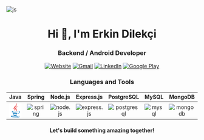 ![js](https://github.com/erkindilekci/erkindilekci/assets/109282517/3438f46e-760d-4d52-aab9-ae7adb788c41)

<h1 align="center">Hi 👋, I'm Erkin Dilekçi</h1>
<h3 align="center">Backend / Android Developer</h3>
<p align="center">
	<a href="https://www.erkindilekci.com"><img src="https://github.com/erkindilekci/erkindilekci/assets/109282517/41c83876-c768-470c-9ee5-7de76dd0216f" width="75" alt="Website"/></a>
	<a href="mailto:dilekcierkin@gmail.com"><img src="https://img.icons8.com/bubbles/75/000000/gmail.png" alt="Gmail"/></a>
	<a href="https://www.linkedin.com/in/erkin-dilekçi-927777216/"><img src="https://img.icons8.com/bubbles/75/000000/linkedin.png" alt="LinkedIn"/></a>
	<a href="https://play.google.com/store/apps/developer?id=Erkin+Dilekci"><img src="https://img.icons8.com/bubbles/75/000000/google-play.png" alt="Google Play"/></a>
</p>
  <div align="center">
  <h3 align="center">Languages and Tools</h3>

| Java | Spring | Node.js | Express.js | PostgreSQL | MySQL | MongoDB |
| :-: | :-: | :-: | :-: | :-: | :-: | :-: |
|<img align="center" src="https://raw.githubusercontent.com/devicons/devicon/master/icons/java/java-original.svg" alt="java" width="40" height="40"/>|<img align="center" src="https://www.vectorlogo.zone/logos/springio/springio-icon.svg" alt="spring" width="40" height="40"/>|<img align="center" src="https://www.vectorlogo.zone/logos/nodejs/nodejs-icon.svg" alt="node.js" width="40" height="40"/>|<img align="center" src="https://github.com/erkindilekci/erkindilekci/assets/109282517/fe039e1a-0fc5-4255-ba78-1eb4a8fca84b" alt="express.js" width="40" height="40"/>|<img align="center" src="https://www.vectorlogo.zone/logos/postgresql/postgresql-icon.svg" alt="postgresql" width="40" height="40"/>|<img align="center" src="https://www.vectorlogo.zone/logos/mysql/mysql-icon.svg" alt="mysql" width="40" height="40"/>|<img align="center" src="https://cdn.iconscout.com/icon/free/png-256/free-mongodb-3629020-3030245.png" alt="mongodb" width="40" height="40"/>|
  <h4>Let's build something amazing together!</h4>
</div>
